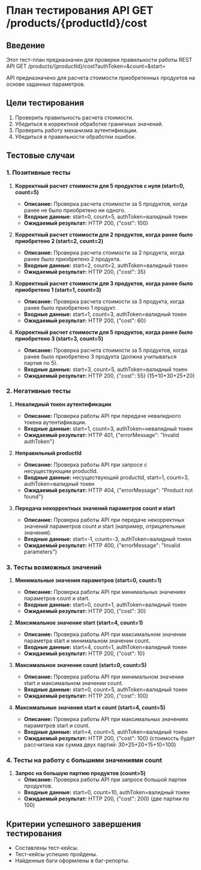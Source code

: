 # План тестирования API GET /products/{productId}/cost

## Введение
Этот тест-план предназначен для проверки правильности работы REST API GET /products/{productId}/cost?authToken=&count=&start=

API предназначено для расчета стоимости приобретенных продуктов на основе заданных параметров.

## Цели тестирования
1. Проверить правильность расчета стоимости.
2. Убедиться в корректной обработке граничных значений.
3. Проверить работу механизма аутентификации.
4. Убедиться в правильности обработки ошибок.

## Тестовые случаи

### 1. Позитивные тесты
1. **Корректный расчет стоимости для 5 продуктов с нуля (start=0, count=5)**
    - **Описание:** Проверка расчета стоимости за 5 продуктов, когда ранее не было приобретено ни одного.
    - **Входные данные:** start=0, count=5, authToken=валидный токен
    - **Ожидаемый результат:** HTTP 200, {"cost": 100}

2. **Корректный расчет стоимости для 2 продуктов, когда ранее было приобретено 2 (start=2, count=2)**
    - **Описание:** Проверка расчета стоимости за 2 продукта, когда ранее было приобретено 2 продукта.
    - **Входные данные:** start=2, count=2, authToken=валидный токен
    - **Ожидаемый результат:** HTTP 200, {"cost": 35}

3. **Корректный расчет стоимости для 3 продуктов, когда ранее было приобретено 1 (start=1, count=3)**
    - **Описание:** Проверка расчета стоимости за 3 продукта, когда ранее было приобретено 1 продукт.
    - **Входные данные:** start=1, count=3, authToken=валидный токен
    - **Ожидаемый результат:** HTTP 200, {"cost": 60}

4. **Корректный расчет стоимости для 5 продуктов, когда ранее было приобретено 3 (start=3, count=5)**
    - **Описание:** Проверка расчета стоимости за 5 продуктов, когда ранее было приобретено 3 продукта (должна учитываться партия по 5).
    - **Входные данные:** start=3, count=5, authToken=валидный токен
    - **Ожидаемый результат:** HTTP 200, {"cost": 55} (15+10+30+25+20)

### 2. Негативные тесты
1. **Невалидный токен аутентификации**
    - **Описание:** Проверка работы API при передаче невалидного токена аутентификации.
    - **Входные данные:** start=1, count=3, authToken=невалидный токен
    - **Ожидаемый результат:** HTTP 401, {"errorMessage": "Invalid authToken"}

2. **Неправильный productId**
    - **Описание:** Проверка работы API при запросе с несуществующим productId.
    - **Входные данные:** несуществующий productId, start=1, count=3, authToken=валидный токен
    - **Ожидаемый результат:** HTTP 404, {"errorMessage": "Product not found"}

3. **Передача некорректных значений параметров count и start**
    - **Описание:** Проверка работы API при передаче некорректных значений параметров count и start (например, отрицательные значения).
    - **Входные данные:** start=-1, count=-3, authToken=валидный токен
    - **Ожидаемый результат:** HTTP 400, {"errorMessage": "Invalid parameters"}

### 3. Тесты возможных значений
1. **Минимальные значения параметров (start=0, count=1)**
    - **Описание:** Проверка работы API при минимальных значениях параметров count и start.
    - **Входные данные:** start=0, count=1, authToken=валидный токен
    - **Ожидаемый результат:** HTTP 200, {"cost": 30}

2. **Максимальное значение start (start=4, count=1)**
    - **Описание:** Проверка работы API при максимальном значении параметра start и минимальном значении count.
    - **Входные данные:** start=4, count=1, authToken=валидный токен
    - **Ожидаемый результат:** HTTP 200, {"cost": 10}

3. **Максимальное значение count (start=0, count=5)**
    - **Описание:** Проверка работы API при минимальном значении start и максимальном значении count.
    - **Входные данные:** start=0, count=5, authToken=валидный токен
    - **Ожидаемый результат:** HTTP 200, {"cost": 100}

4. **Максимальные значения start и count (start=4, count=5)**
    - **Описание:** Проверка работы API при максимальных значениях параметров start и count.
    - **Входные данные:** start=4, count=5, authToken=валидный токен
    - **Ожидаемый результат:** HTTP 200, {"cost": 100} (стоимость будет рассчитана как сумма двух партий: 30+25+20+15+10=100)

### 4. Тесты на работу с большими значениями count
1. **Запрос на большую партию продуктов (count>5)**
    - **Описание:** Проверка работы API при запросе большой партии продуктов.
    - **Входные данные:** start=0, count=10, authToken=валидный токен
    - **Ожидаемый результат:** HTTP 200, {"cost": 200} (две партии по 100)

## Критерии успешного завершения тестирования
- Составлены тест-кейсы.
- Тест-кейсы успешно пройдены.
- Найденные баги оформлены в баг-репорты.